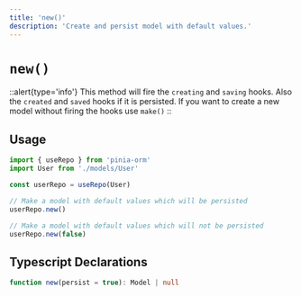 ```yaml
---
title: 'new()'
description: 'Create and persist model with default values.'
---
```


# `new()`

::alert{type='info'}
This method will fire the `creating` and `saving` hooks. 
Also the `created` and `saved` hooks if it is persisted. If you want to create a new model
without firing the hooks use `make()`
::

## Usage

````ts
import { useRepo } from 'pinia-orm'
import User from './models/User'

const userRepo = useRepo(User)

// Make a model with default values which will be persisted
userRepo.new()

// Make a model with default values which will not be persisted
userRepo.new(false)

````

## Typescript Declarations

````ts
function new(persist = true): Model | null
````
